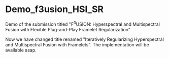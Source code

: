 # Demo_f3usion_HSI_SR
Demo of the submission titled "F$^{3}$USION: Hyperspectral and Multispectral Fusion with Flexible Plug-and-Play Framelet Regularization"

Now we have changed title renamed "Iteratively Regularizing Hyperspectral and Multispectral Fusion with Framelets". The implementation will be available asap.
